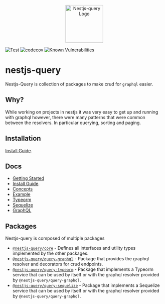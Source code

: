 <p align="center">
  <a href="https://tripss.github.io/nestjs-query" target="blank"><img src="https://tripss.github.io/nestjs-query/img/logo.svg" width="120" alt="Nestjs-query Logo" /></a>
</p>

[![Test](https://github.com/tripss/nestjs-query/workflows/test/badge.svg?branch=master)](https://github.com/tripss/nestjs-query/actions?query=workflow%3ATest+and+branch%3Amaster+)
[![codecov](https://codecov.io/gh/TriPSs/nestjs-query/branch/master/graph/badge.svg?token=29EX71ID2P)](https://codecov.io/gh/TriPSs/nestjs-query)
[![Known Vulnerabilities](https://snyk.io/test/github/tripss/nestjs-query/badge.svg?targetFile=package.json)](https://snyk.io/test/github/tripss/nestjs-query?targetFile=package.json)

# nestjs-query

Nestjs-Query is collection of packages to make crud for `graphql` easier.

## Why?

While working on projects in nestjs it was very easy to get up and running with graphql however, there were many patterns that were common between the resolvers. In particular querying, sorting and paging.  

## Installation

[Install Guide](https://tripss.github.io/nestjs-query/docs/introduction/install).

## Docs

* [Getting Started](https://tripss.github.io/nestjs-query/docs/introduction/getting-started)
* [Install Guide](https://tripss.github.io/nestjs-query/docs/introduction/install).
* [Concepts](https://tripss.github.io/nestjs-query/docs/introduction/concepts)
* [Example](https://tripss.github.io/nestjs-query/docs/introduction/example)
* [Typeorm](https://tripss.github.io/nestjs-query/docs/persistence/typeorm/getting-started)
* [Sequelize](https://tripss.github.io/nestjs-query/docs/persistence/sequelize/getting-started)
* [GraphQL](https://tripss.github.io/nestjs-query/docs/graphql/resolvers)

## Packages

Nestjs-query is composed of multiple packages

* [`@nestjs-query/core`](https://github.com/tripss/nestjs-query/tree/master/packages/core) - Defines all interfaces and utility types implemented by the other packages.
* [`@nestjs-query/query-graphql`](https://github.com/tripss/nestjs-query/tree/master/packages/query-graphql) - Package that provides the graphql resolver and decorators for crud endpoints.
* [`@nestjs-query/query-typeorm`](https://github.com/tripss/nestjs-query/tree/master/packages/query-typeorm) - Package that implements a Typeorm service that can be used by itself or with the graphql resolver provided by `@nestjs-query/query-graphql`.
* [`@nestjs-query/query-sequelize`](https://github.com/tripss/nestjs-query/tree/master/packages/query-sequelize) - Package that implements a Sequelize service that can be used by itself or with the graphql resolver provided by `@nestjs-query/query-graphql`.


